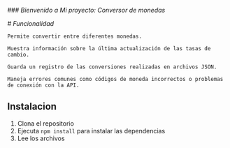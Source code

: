 <em> ### Bienvenido a Mi proyecto: Conversor de monedas </em>


<em> # Funcionalidad </em>

	Permite convertir entre diferentes monedas.

	Muestra información sobre la última actualización de las tasas de cambio.

  	Guarda un registro de las conversiones realizadas en archivos JSON.

 	Maneja errores comunes como códigos de moneda incorrectos o problemas de conexión con la API.

## Instalacion

1. Clona el repositorio
2. Ejecuta `npm install` para instalar las dependencias
3. Lee los archivos
